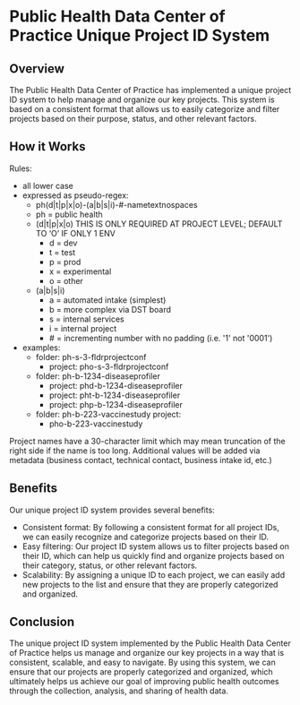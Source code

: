 # Public Health Data Center of Practice Unique Project ID System

## Overview
The Public Health Data Center of Practice has implemented a unique project ID system to help manage and organize our key projects. This system is based on a consistent format that allows us to easily categorize and filter projects based on their purpose, status, and other relevant factors.

## How it Works
Rules:
 * all lower case
 * expressed as pseudo-regex:
	* ph(d|t|p|x|o)-(a|b|s|i)-#-nametextnospaces
	* ph = public health
	* (d|t|p|x|o) THIS IS ONLY REQUIRED AT PROJECT LEVEL; DEFAULT TO ‘O’ IF ONLY 1 ENV
		 * d = dev
		* t = test
		* p = prod
		* x = experimental
		* o = other
	* (a|b|s|i)
		 * a = automated intake (simplest)
		 * b = more complex via DST board
		 * s = internal services
		 * i = internal project
		 * \# = incrementing number with no padding (i.e. '1' not '0001')
 * examples:
	 * folder: ph-s-3-fldrprojectconf 
		 * project: pho-s-3-fldrprojectconf
	 * folder: ph-b-1234-diseaseprofiler 
		 * project: phd-b-1234-diseaseprofiler
		 * project: pht-b-1234-diseaseprofiler 
		 * project: php-b-1234-diseaseprofiler 
	 * folder: ph-b-223-vaccinestudy project:    
		 * pho-b-223-vaccinestudy

Project names have a 30-character limit which may mean truncation of the right side if the name is too long. Additional values will be added via metadata (business contact, technical contact, business intake id, etc.)

## Benefits
Our unique project ID system provides several benefits:

- Consistent format: By following a consistent format for all project IDs, we can easily recognize and categorize projects based on their ID.
- Easy filtering: Our project ID system allows us to filter projects based on their ID, which can help us quickly find and organize projects based on their category, status, or other relevant factors.
- Scalability: By assigning a unique ID to each project, we can easily add new projects to the list and ensure that they are properly categorized and organized.

## Conclusion
The unique project ID system implemented by the Public Health Data Center of Practice helps us manage and organize our key projects in a way that is consistent, scalable, and easy to navigate. By using this system, we can ensure that our projects are properly categorized and organized, which ultimately helps us achieve our goal of improving public health outcomes through the collection, analysis, and sharing of health data.
